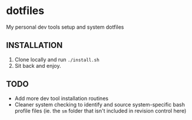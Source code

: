 # dotfiles
My personal dev tools setup and system dotfiles

INSTALLATION
-----
1. Clone locally and run `./install.sh`
2. Sit back and enjoy.


TODO
-----
- Add more dev tool installation routines
- Cleaner system checking to identify and source system-specific bash profile files (ie. the `sm` folder that isn't included in revision control here) 
